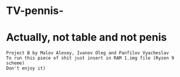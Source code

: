# TV-pennis-
# Actually, not table and not penis
	Project B by Malov Alexey, Ivanov Oleg and Panfilov Vyacheslav
	To run this piece of shit just insert in RAM 1.img file (Ryzen 9 scheme)
	Don't enjoy it)
